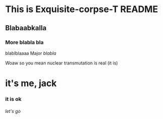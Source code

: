 # This is Exquisite-corpse-T README

## Blabaabkalla
### More blabla bla
blablblaaaa
Major *blabla*

Woaw so you mean nuclear transmutation is real (it is)
# it's me, jack
### it is ok
###### let's go
